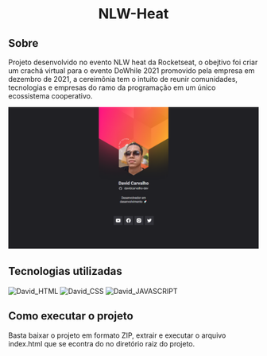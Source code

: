 <h1 align="center">NLW-Heat</h1>

## Sobre
Projeto desenvolvido no evento NLW heat da Rocketseat, o obejtivo foi criar um crachá virtual para o evento DoWhile 2021 promovido pela empresa em dezembro de 2021, a cereimônia tem o intuito de reunir comunidades, tecnologias e empresas do ramo da programação em um único ecossistema cooperativo.


<img src="images/nlwHeatDesktop.png" alt="Crachá NLW-Heat">

## Tecnologias utilizadas
<div style="display: inline_block">
   <img align="center" alt="David_HTML" height="30" width="80" src="https://img.shields.io/badge/HTML5-E34F26?style=for-the-badge&logo=html5&logoColor=white">
   <img align="center" alt="David_CSS" height="30" width="80" src="https://img.shields.io/badge/CSS3-1572B6?style=for-the-badge&logo=css3&logoColor=white">
   <img align="center" alt="David_JAVASCRIPT" height="30" width"40" src="https://img.shields.io/badge/JavaScript-323330?style=for-the-badge&logo=javascript&logoColor=F7DF1E">
 </div>
 
 ## Como executar o projeto
 Basta baixar o projeto em formato ZIP, extrair e executar o arquivo index.html que se econtra do no diretório raiz do projeto.
